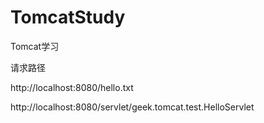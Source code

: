 # TomcatStudy
Tomcat学习


请求路径 

http://localhost:8080/hello.txt

http://localhost:8080/servlet/geek.tomcat.test.HelloServlet
